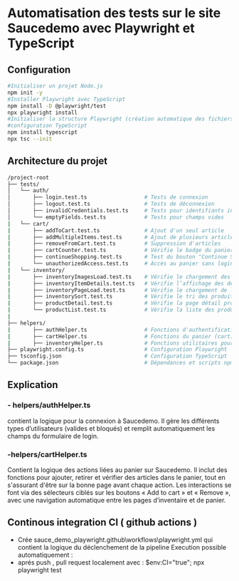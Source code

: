# Automatisation des tests sur le site Saucedemo avec Playwright et TypeScript

## Configuration

```bash
#Initialiser un projet Node.js
npm init -y
#Installer Playwright avec TypeScript
npm install -D @playwright/test
npx playwright install
#Initialiser la structure Playwright (création automatique des fichiers de base)
#configuration TypeScript
npm install typescript
npx tsc --init
```
## Architecture du projet
```bash
/project-root
├── tests/
│   └── auth/
│       ├── login.test.ts                  # Tests de connexion
│       ├── logout.test.ts                 # Tests de déconnexion
│       ├── invalidCredentials.test.ts     # Tests pour identifiants invalides
│       └── emptyFields.test.ts            # Tests pour champs vides
|   └── cart/
|       ├── addToCart.test.ts              # Ajout d'un seul article
|       ├── addMultipleItems.test.ts       # Ajout de plusieurs articles
|       ├── removeFromCart.test.ts         # Suppression d'articles
|       ├── cartCounter.test.ts            # Vérifie le badge du panier
|       ├── continueShopping.test.ts       # Test du bouton "Continue Shopping"
|       └── unauthorizedAccess.test.ts     # Accès au panier sans login
|   └── inventory/
|       ├── inventoryImagesLoad.test.ts    # Vérifie le chargement des images produits
|       ├── inventoryItemDetails.test.ts   # Vérifie l’affichage des détails produits
|       ├── inventoryPageLoad.test.ts      # Vérifie le chargement de la page inventory
|       ├── inventorySort.test.ts          # Vérifie le tri des produits
|       ├── productDetail.test.ts          # Vérifie la page détail produit
|       └── productList.test.ts            # Vérifie la liste des produits
|
├── helpers/
|       ├── authHelper.ts                  # Fonctions d'authentification (login)
|       ├── cartHelper.ts                  # Fonctions du panier (cart)
|       ├── inventoryHelper.ts             # Fonctions utilitaires pour tests inventory
├── playwright.config.ts                   # Configuration Playwright
├── tsconfig.json                          # Configuration TypeScript
└── package.json                           # Dépendances et scripts npm
```
## Explication 
### - helpers/authHelper.ts
contient la logique pour la connexion à Saucedemo.
Il gère les différents types d’utilisateurs (valides et bloqués) et remplit automatiquement les champs du formulaire de login.

### -helpers/cartHelper.ts
Contient la logique des actions liées au panier sur Saucedemo. Il inclut des fonctions pour ajouter, retirer et vérifier des articles dans le panier, tout en s'assurant d'être sur la bonne page avant chaque action. Les interactions se font via des sélecteurs ciblés sur les boutons « Add to cart » et « Remove », avec une navigation automatique entre les pages d’inventaire et de panier.
## Continous integration CI ( github  actions ) 
- Crée sauce_demo_playwright\.github\workflows\playwright.yml qui contient la logique du déclenchement de la pipeline
Execution possible automatiquement :
- aprés push , pull request
localement avec :  $env:CI="true"; npx playwright test



